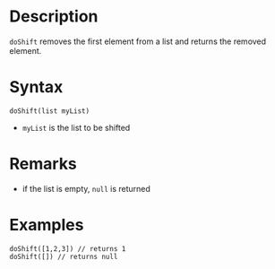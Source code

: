 # Description

`doShift` removes the first element from a list and returns the removed element.

# Syntax

```step
doShift(list myList)
```

- `myList` is the list to be shifted

# Remarks

- if the list is empty, `null` is returned

# Examples

```step
doShift([1,2,3]) // returns 1
doShift([]) // returns null
```
